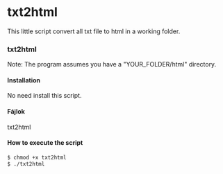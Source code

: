 # txt2html

This little script convert all txt file to html in a working folder.

### txt2html 
Note:
The program assumes you have a "YOUR_FOLDER/html" directory.

#### Installation
No need install this script.
#### Fájlok
txt2html

#### How to execute the script
```sh
$ chmod +x txt2html
$ ./txt2html
```

